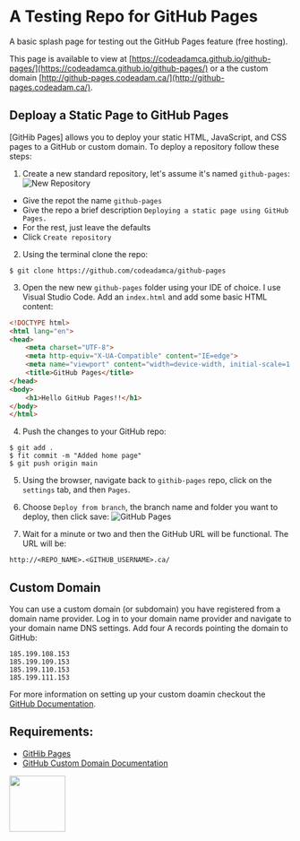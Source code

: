 # A Testing Repo for GitHub Pages

A basic splash page for testing out the GitHub Pages feature (free hosting).

This page is available to view at [https://codeadamca.github.io/github-pages/](https://codeadamca.github.io/github-pages/) or a the custom domain [http://github-pages.codeadam.ca/](http://github-pages.codeadam.ca/).

## Deploay a Static Page to GitHub Pages

[GitHib Pages] allows you to deploy your static HTML, JavaScript, and CSS pages to a GitHub or custom domain. To deploy a repository follow these steps:

1. Create a new standard repository, let's assume it's named ```github-pages```: 
![New Repository](https://raw.githubusercontent.com/codeadamca/github-pages/main/screenshot-new-repo.png)
- Give the repot the name ```github-pages```
- Give the repo a brief description ```Deploying a static page using GitHub Pages.```
- For the rest, just leave the defaults
- Click ```Create repository```

2. Using the terminal clone the repo:

```
$ git clone https://github.com/codeadamca/github-pages
```

3. Open the new new ```github-pages``` folder using your IDE of choice. I use Visual Studio Code. Add an ```index.html``` and add some basic HTML content:

```html
<!DOCTYPE html>
<html lang="en">
<head>
    <meta charset="UTF-8">
    <meta http-equiv="X-UA-Compatible" content="IE=edge">
    <meta name="viewport" content="width=device-width, initial-scale=1.0">
    <title>GitHub Pages</title>
</head>
<body>
    <h1>Hello GitHub Pages!!</h1>
</body>
</html>
```

4. Push the changes to your GitHub repo:

```
$ git add .
$ fit commit -m "Added home page"
$ git push origin main
```

5. Using the browser, navigate back to ```githib-pages``` repo, click on the ```settings``` tab, and then ```Pages```.

6. Choose ```Deploy from branch```, the branch name and folder you want to deploy, then click save:
![GitHub Pages](https://raw.githubusercontent.com/codeadamca/github-pages/main/screenshot-pages.png)
7. Wait for a minute or two and then the GitHub URL will be functional. The URL will be:

```
http://<REPO_NAME>.<GITHUB_USERNAME>.ca/
```

## Custom Domain

You can use a custom domain (or subdomain) you have registered from a domain name provider. Log in to your domain name provider and navigate to your domain name DNS settings. Add four A records pointing the domain to GitHub:

```
185.199.108.153
185.199.109.153
185.199.110.153
185.199.111.153
```

For more information on setting up your custom doamin checkout the [GitHub Documentation](https://docs.github.com/en/pages/configuring-a-custom-domain-for-your-github-pages-site/managing-a-custom-domain-for-your-github-pages-site).

## Requirements:

* [GitHib Pages](https://pages.github.com/)
* [GitHub Custom Domain Documentation](https://docs.github.com/en/pages/configuring-a-custom-domain-for-your-github-pages-site/managing-a-custom-domain-for-your-github-pages-site)

<a href="https://codeadam.ca">
<img src="https://codeadam.ca/images/code-block.png" width="100">
</a>
